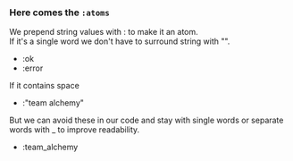 ### Here comes the `:atoms`

We prepend string values with : to make it an atom.  
If it's a single word we don't have to surround string with "".  
- :ok
- :error

If it contains space
- :"team alchemy"

But we can avoid these in our code and stay with single words or separate words with _ to improve readability.
- :team_alchemy